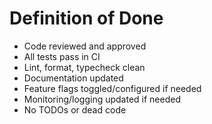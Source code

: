 # Definition of Done

- Code reviewed and approved
- All tests pass in CI
- Lint, format, typecheck clean
- Documentation updated
- Feature flags toggled/configured if needed
- Monitoring/logging updated if needed
- No TODOs or dead code
